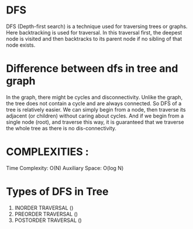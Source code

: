 # DFS
DFS (Depth-first search) is a technique used for traversing trees or graphs. Here backtracking is used for traversal. In this traversal first, the deepest node is visited and then backtracks to its parent node if no sibling of that node exists.

# Difference between dfs in tree and graph

In the graph, there might be cycles and disconnectivity. Unlike the graph, the tree does not contain a cycle and are always connected. So DFS of a tree is relatively easier. We can simply begin from a node, then traverse its adjacent (or children) without caring about cycles. And if we begin from a single node (root), and traverse this way, it is guaranteed that we traverse the whole tree as there is no dis-connectivity.

# COMPLEXITIES :
Time Complexity: O(N)
Auxiliary Space: O(log N)

# Types of DFS in Tree

1. INORDER TRAVERSAL ()
2. PREORDER TRAVERSAL ()
3. POSTORDER TRAVERSAL ()

